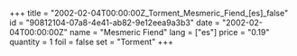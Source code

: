 +++
title = "2002-02-04T00:00:00Z_Torment_Mesmeric_Fiend_[es]_false"
id = "90812104-07a8-4e41-ab82-9e12eea9a3b3"
date = "2002-02-04T00:00:00Z"
name = "Mesmeric Fiend"
lang = ["es"]
price = "0.19"
quantity = 1
foil = false
set = "Torment"
+++
